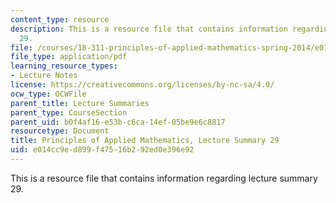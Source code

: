 ```yaml
---
content_type: resource
description: This is a resource file that contains information regarding lecture summary
  29.
file: /courses/18-311-principles-of-applied-mathematics-spring-2014/e014cc9ed899f47516b292ed0e396e92_MIT18_311S14_Lecture29.pdf
file_type: application/pdf
learning_resource_types:
- Lecture Notes
license: https://creativecommons.org/licenses/by-nc-sa/4.0/
ocw_type: OCWFile
parent_title: Lecture Summaries
parent_type: CourseSection
parent_uid: b0f4af16-e53b-c6ca-14ef-05be9e6c8817
resourcetype: Document
title: Principles of Applied Mathematics, Lecture Summary 29
uid: e014cc9e-d899-f475-16b2-92ed0e396e92
---
```

This is a resource file that contains information regarding lecture summary 29.